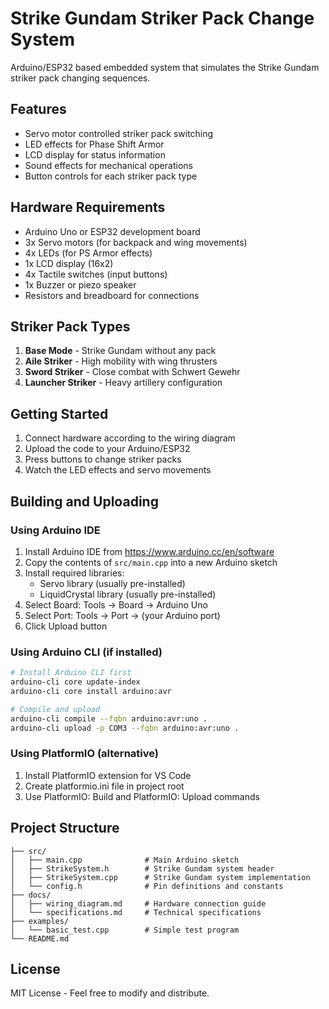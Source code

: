 # Strike Gundam Striker Pack Change System

Arduino/ESP32 based embedded system that simulates the Strike Gundam striker pack changing sequences.

## Features

- Servo motor controlled striker pack switching
- LED effects for Phase Shift Armor
- LCD display for status information
- Sound effects for mechanical operations
- Button controls for each striker pack type

## Hardware Requirements

- Arduino Uno or ESP32 development board
- 3x Servo motors (for backpack and wing movements)
- 4x LEDs (for PS Armor effects)
- 1x LCD display (16x2)
- 4x Tactile switches (input buttons)
- 1x Buzzer or piezo speaker
- Resistors and breadboard for connections

## Striker Pack Types

1. **Base Mode** - Strike Gundam without any pack
2. **Aile Striker** - High mobility with wing thrusters
3. **Sword Striker** - Close combat with Schwert Gewehr
4. **Launcher Striker** - Heavy artillery configuration

## Getting Started

1. Connect hardware according to the wiring diagram
2. Upload the code to your Arduino/ESP32
3. Press buttons to change striker packs
4. Watch the LED effects and servo movements

## Building and Uploading

### Using Arduino IDE
1. Install Arduino IDE from https://www.arduino.cc/en/software
2. Copy the contents of `src/main.cpp` into a new Arduino sketch
3. Install required libraries:
   - Servo library (usually pre-installed)
   - LiquidCrystal library (usually pre-installed)
4. Select Board: Tools → Board → Arduino Uno
5. Select Port: Tools → Port → (your Arduino port)
6. Click Upload button

### Using Arduino CLI (if installed)
```bash
# Install Arduino CLI first
arduino-cli core update-index
arduino-cli core install arduino:avr

# Compile and upload
arduino-cli compile --fqbn arduino:avr:uno .
arduino-cli upload -p COM3 --fqbn arduino:avr:uno .
```

### Using PlatformIO (alternative)
1. Install PlatformIO extension for VS Code
2. Create platformio.ini file in project root
3. Use PlatformIO: Build and PlatformIO: Upload commands

## Project Structure

```
├── src/
│   ├── main.cpp              # Main Arduino sketch
│   ├── StrikeSystem.h        # Strike Gundam system header
│   ├── StrikeSystem.cpp      # Strike Gundam system implementation
│   └── config.h              # Pin definitions and constants
├── docs/
│   ├── wiring_diagram.md     # Hardware connection guide
│   └── specifications.md     # Technical specifications
├── examples/
│   └── basic_test.cpp        # Simple test program
└── README.md
```

## License

MIT License - Feel free to modify and distribute.
